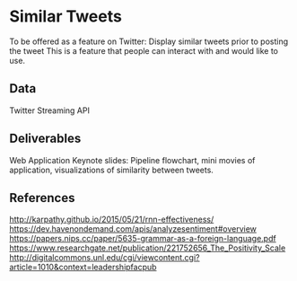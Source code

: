 # Similar Tweets
To be offered as a feature on Twitter: Display similar tweets prior to posting the tweet
This is a feature that people can interact with and would like to use.

## Data

Twitter Streaming API

## Deliverables

Web Application
Keynote slides: Pipeline flowchart, mini movies of application, visualizations of similarity between tweets.

## References

http://karpathy.github.io/2015/05/21/rnn-effectiveness/
https://dev.havenondemand.com/apis/analyzesentiment#overview
https://papers.nips.cc/paper/5635-grammar-as-a-foreign-language.pdf
https://www.researchgate.net/publication/221752656_The_Positivity_Scale
http://digitalcommons.unl.edu/cgi/viewcontent.cgi?article=1010&context=leadershipfacpub
